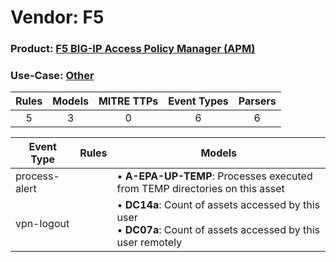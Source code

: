Vendor: F5
==========
### Product: [F5 BIG-IP Access Policy Manager (APM)](../ds_f5_f5_big-ip_access_policy_manager_(apm).md)
### Use-Case: [Other](../../../../UseCases/uc_other.md)

| Rules | Models | MITRE TTPs | Event Types | Parsers |
|:-----:|:------:|:----------:|:-----------:|:-------:|
|   5   |   3    |     0      |      6      |    6    |

| Event Type    | Rules | Models                                                                                                                    |
| ------------- | ----- | ------------------------------------------------------------------------------------------------------------------------- |
| process-alert |       |  • <b>A-EPA-UP-TEMP</b>: Processes executed from TEMP directories on this asset                                           |
| vpn-logout    |       |  • <b>DC14a</b>: Count of assets accessed by this user<br> • <b>DC07a</b>: Count of assets accessed by this user remotely |